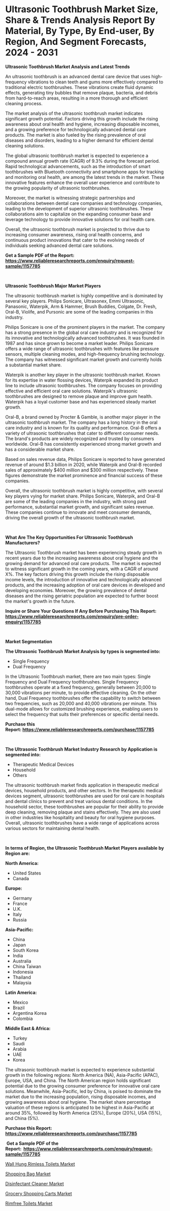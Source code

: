 <p><h1>Ultrasonic Toothbrush Market Size, Share & Trends Analysis Report By Material, By Type, By End-user, By Region, And Segment Forecasts, 2024 - 2031</h1></p><p><strong>Ultrasonic Toothbrush Market Analysis and Latest Trends</strong></p>
<p><p>An ultrasonic toothbrush is an advanced dental care device that uses high-frequency vibrations to clean teeth and gums more effectively compared to traditional electric toothbrushes. These vibrations create fluid dynamic effects, generating tiny bubbles that remove plaque, bacteria, and debris from hard-to-reach areas, resulting in a more thorough and efficient cleaning process.</p><p>The market analysis of the ultrasonic toothbrush market indicates significant growth potential. Factors driving this growth include the rising awareness about oral health and hygiene, increasing disposable incomes, and a growing preference for technologically advanced dental care products. The market is also fueled by the rising prevalence of oral diseases and disorders, leading to a higher demand for efficient dental cleaning solutions.</p><p>The global ultrasonic toothbrush market is expected to experience a compound annual growth rate (CAGR) of 9.3% during the forecast period. Rapid technological advancements, such as the introduction of smart toothbrushes with Bluetooth connectivity and smartphone apps for tracking and monitoring oral health, are among the latest trends in the market. These innovative features enhance the overall user experience and contribute to the growing popularity of ultrasonic toothbrushes.</p><p>Moreover, the market is witnessing strategic partnerships and collaborations between dental care companies and technology companies, leading to the development of superior ultrasonic toothbrushes. These collaborations aim to capitalize on the expanding consumer base and leverage technology to provide innovative solutions for oral health care.</p><p>Overall, the ultrasonic toothbrush market is projected to thrive due to increasing consumer awareness, rising oral health concerns, and continuous product innovations that cater to the evolving needs of individuals seeking advanced dental care solutions.</p></p>
<p><strong>Get a Sample PDF of the Report:&nbsp; <a href="https://www.reliableresearchreports.com/enquiry/request-sample/1157785">https://www.reliableresearchreports.com/enquiry/request-sample/1157785</a></strong></p>
<p>&nbsp;</p>
<p><strong>Ultrasonic Toothbrush Major Market Players</strong></p>
<p><p>The ultrasonic toothbrush market is highly competitive and is dominated by several key players. Philips Sonicare, Ultrasonex, Emmi Ultrasonic, Panasonic, Waterpik, Arm & Hammer, Brush Buddies, Colgate, Dr. Fresh, Oral-B, Violife, and Pursonic are some of the leading companies in this industry.</p><p>Philips Sonicare is one of the prominent players in the market. The company has a strong presence in the global oral care industry and is recognized for its innovative and technologically advanced toothbrushes. It was founded in 1987 and has since grown to become a market leader. Philips Sonicare offers a wide range of ultrasonic toothbrushes with features like pressure sensors, multiple cleaning modes, and high-frequency brushing technology. The company has witnessed significant market growth and currently holds a substantial market share.</p><p>Waterpik is another key player in the ultrasonic toothbrush market. Known for its expertise in water flossing devices, Waterpik expanded its product line to include ultrasonic toothbrushes. The company focuses on providing effective and efficient oral care solutions. Waterpik's ultrasonic toothbrushes are designed to remove plaque and improve gum health. Waterpik has a loyal customer base and has experienced steady market growth.</p><p>Oral-B, a brand owned by Procter & Gamble, is another major player in the ultrasonic toothbrush market. The company has a long history in the oral care industry and is known for its quality and performance. Oral-B offers a variety of ultrasonic toothbrushes that cater to different consumer needs. The brand's products are widely recognized and trusted by consumers worldwide. Oral-B has consistently experienced strong market growth and has a considerable market share.</p><p>Based on sales revenue data, Philips Sonicare is reported to have generated revenue of around $1.3 billion in 2020, while Waterpik and Oral-B recorded sales of approximately $400 million and $300 million respectively. These figures demonstrate the market prominence and financial success of these companies.</p><p>Overall, the ultrasonic toothbrush market is highly competitive, with several key players vying for market share. Philips Sonicare, Waterpik, and Oral-B are some of the leading companies in the industry, with strong past performance, substantial market growth, and significant sales revenue. These companies continue to innovate and meet consumer demands, driving the overall growth of the ultrasonic toothbrush market.</p></p>
<p>&nbsp;</p>
<p><strong>What Are The Key Opportunities For Ultrasonic Toothbrush Manufacturers?</strong></p>
<p><p>The Ultrasonic Toothbrush market has been experiencing steady growth in recent years due to the increasing awareness about oral hygiene and the growing demand for advanced oral care products. The market is expected to witness significant growth in the coming years, with a CAGR of around X%. The key factors driving this growth include the rising disposable income levels, the introduction of innovative and technologically advanced products, and the increasing adoption of oral care devices in developed and developing economies. Moreover, the growing prevalence of dental diseases and the rising geriatric population are expected to further boost the market's growth in the future.</p></p>
<p><strong>Inquire or Share Your Questions If Any Before Purchasing This Report: <a href="https://www.reliableresearchreports.com/enquiry/pre-order-enquiry/1157785">https://www.reliableresearchreports.com/enquiry/pre-order-enquiry/1157785</a></strong></p>
<p>&nbsp;</p>
<p><strong>Market Segmentation</strong></p>
<p><strong>The Ultrasonic Toothbrush Market Analysis by types is segmented into:</strong></p>
<p><ul><li>Single Frequency</li><li>Dual Frequency</li></ul></p>
<p><p>In the Ultrasonic Toothbrush market, there are two main types: Single Frequency and Dual Frequency toothbrushes. Single Frequency toothbrushes operate at a fixed frequency, generally between 20,000 to 30,000 vibrations per minute, to provide effective cleaning. On the other hand, Dual Frequency toothbrushes offer the capability to switch between two frequencies, such as 20,000 and 40,000 vibrations per minute. This dual-mode allows for customized brushing experience, enabling users to select the frequency that suits their preferences or specific dental needs.</p></p>
<p><strong>Purchase this Report:&nbsp;<a href="https://www.reliableresearchreports.com/purchase/1157785">https://www.reliableresearchreports.com/purchase/1157785</a></strong></p>
<p>&nbsp;</p>
<p><strong>The Ultrasonic Toothbrush Market Industry Research by Application is segmented into:</strong></p>
<p><ul><li>Therapeutic Medical Devices</li><li>Household</li><li>Others</li></ul></p>
<p><p>The ultrasonic toothbrush market finds application in therapeutic medical devices, household products, and other sectors. In the therapeutic medical devices segment, ultrasonic toothbrushes are used for oral care in hospitals and dental clinics to prevent and treat various dental conditions. In the household sector, these toothbrushes are popular for their ability to provide deep cleaning, removing plaque and stains effectively. They are also used in other industries like hospitality and beauty for oral hygiene purposes. Overall, ultrasonic toothbrushes have a wide range of applications across various sectors for maintaining dental health.</p></p>
<p>&nbsp;</p>
<p><strong>In terms of Region, the Ultrasonic Toothbrush Market Players available by Region are:</strong></p>
<p>
    <p> <strong> North America: </strong>
        <ul>
            <li>United States</li>
            <li>Canada</li>
        </ul>
        </p> 
    <p> <strong> Europe: </strong>
        <ul>
            <li>Germany</li>
            <li>France</li>
            <li>U.K.</li>
            <li>Italy</li>
            <li>Russia</li>
        </ul>
        </p> 
    <p> <strong> Asia-Pacific: </strong>
        <ul>
            <li>China</li>
            <li>Japan</li>
            <li>South Korea</li>
            <li>India</li>
            <li>Australia</li>
            <li>China Taiwan</li>
            <li>Indonesia</li>
            <li>Thailand</li>
            <li>Malaysia</li>
        </ul>
        </p> 
    <p> <strong> Latin America: </strong>
        <ul>
            <li>Mexico</li>
            <li>Brazil</li>
            <li>Argentina Korea</li>
            <li>Colombia</li>
        </ul>
        </p> 
    <p> <strong> Middle East & Africa: </strong>
        <ul>
            <li>Turkey</li>
            <li>Saudi</li>
            <li>Arabia</li>
            <li>UAE</li>
            <li>Korea</li>
        </ul>
    </p>
    </p>
<p><p>The ultrasonic toothbrush market is expected to experience substantial growth in the following regions: North America (NA), Asia-Pacific (APAC), Europe, USA, and China. The North American region holds significant potential due to the growing consumer preference for innovative oral care solutions. Meanwhile, Asia-Pacific, led by China, is poised to dominate the market due to the increasing population, rising disposable incomes, and growing awareness about oral hygiene. The market share percentage valuation of these regions is anticipated to be highest in Asia-Pacific at around 35%, followed by North America (25%), Europe (20%), USA (15%), and China (5%).</p></p>
<p><strong>Purchase this Report: <a href="https://www.reliableresearchreports.com/purchase/1157785">https://www.reliableresearchreports.com/purchase/1157785</a></strong></p>
<p>&nbsp;<strong>Get a Sample PDF of the Report:&nbsp;&nbsp;<a href="https://www.reliableresearchreports.com/enquiry/request-sample/1157785">https://www.reliableresearchreports.com/enquiry/request-sample/1157785</a></strong></p>
<p><strong></strong></p>
<p><p><a href="https://github.com/sndrkn/Market-Research-Report-List-2/blob/main/wall-hung-rimless-toilets-market.md">Wall Hung Rimless Toilets Market</a></p><p><a href="https://github.com/prosalinda88/Market-Research-Report-List-2/blob/main/shopping-bag-market.md">Shopping Bag Market</a></p><p><a href="https://github.com/dziulagalemab/Market-Research-Report-List-2/blob/main/disinfectant-cleaner-market.md">Disinfectant Cleaner Market</a></p><p><a href="https://github.com/jonneygiverf/Market-Research-Report-List-2/blob/main/grocery-shopping-carts-market.md">Grocery Shopping Carts Market</a></p><p><a href="https://github.com/amae102299/Market-Research-Report-List-2/blob/main/rimfree-toilets-market.md">Rimfree Toilets Market</a></p></p>